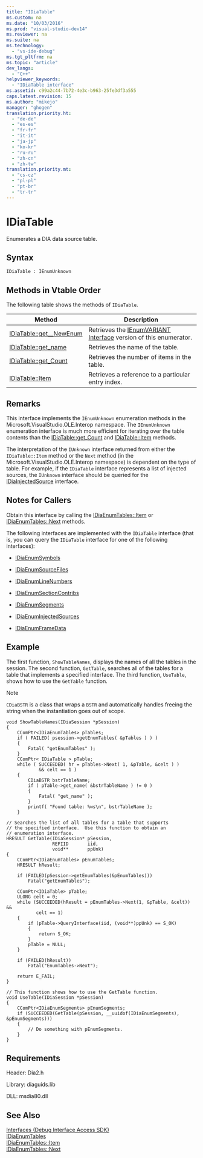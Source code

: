 ```yaml
---
title: "IDiaTable"
ms.custom: na
ms.date: "10/03/2016"
ms.prod: "visual-studio-dev14"
ms.reviewer: na
ms.suite: na
ms.technology: 
  - "vs-ide-debug"
ms.tgt_pltfrm: na
ms.topic: "article"
dev_langs: 
  - "C++"
helpviewer_keywords: 
  - "IDiaTable interface"
ms.assetid: c99a2c44-7b72-4e3c-b963-25fe3df3a555
caps.latest.revision: 15
ms.author: "mikejo"
manager: "ghogen"
translation.priority.ht: 
  - "de-de"
  - "es-es"
  - "fr-fr"
  - "it-it"
  - "ja-jp"
  - "ko-kr"
  - "ru-ru"
  - "zh-cn"
  - "zh-tw"
translation.priority.mt: 
  - "cs-cz"
  - "pl-pl"
  - "pt-br"
  - "tr-tr"
---
```

# IDiaTable
Enumerates a DIA data source table.  
  
## Syntax  
  
```  
IDiaTable : IEnumUnknown  
```  
  
## Methods in Vtable Order  
 The following table shows the methods of `IDiaTable`.  
  
|Method|Description|  
|------------|-----------------|  
|[IDiaTable::get__NewEnum](../debugger/idiatable--get__newenum.md)|Retrieves the [IEnumVARIANT Interface](http://msdn.microsoft.com/139e3c93-faef-4003-9079-e0e94494db3e) version of this enumerator.|  
|[IDiaTable::get_name](../debugger/idiatable--get_name.md)|Retrieves the name of the table.|  
|[IDiaTable::get_Count](../debugger/idiatable--get_count.md)|Retrieves the number of items in the table.|  
|[IDiaTable::Item](../debugger/idiatable--item.md)|Retrieves a reference to a particular entry index.|  
  
## Remarks  
 This interface implements the `IEnumUnknown` enumeration methods in the Microsoft.VisualStudio.OLE.Interop namespace. The `IEnumUnknown` enumeration interface is much more efficient for iterating over the table contents than the [IDiaTable::get_Count](../debugger/idiatable--get_count.md) and [IDiaTable::Item](../debugger/idiatable--item.md) methods.  
  
 The interpretation of the `IUnknown` interface returned from either the `IDiaTable::Item` method or the `Next` method (in the Microsoft.VisualStudio.OLE.Interop namespace) is dependent on the type of table. For example, if the `IDiaTable` interface represents a list of injected sources, the `IUnknown` interface should be queried for the [IDiaInjectedSource](../debugger/idiainjectedsource.md) interface.  
  
## Notes for Callers  
 Obtain this interface by calling the [IDiaEnumTables::Item](../debugger/idiaenumtables--item.md) or [IDiaEnumTables::Next](../debugger/idiaenumtables--next.md) methods.  
  
 The following interfaces are implemented with the `IDiaTable` interface (that is, you can query the `IDiaTable` interface for one of the following interfaces):  
  
-   [IDiaEnumSymbols](../debugger/idiaenumsymbols.md)  
  
-   [IDiaEnumSourceFiles](../debugger/idiaenumsourcefiles.md)  
  
-   [IDiaEnumLineNumbers](../debugger/idiaenumlinenumbers.md)  
  
-   [IDiaEnumSectionContribs](../debugger/idiaenumsectioncontribs.md)  
  
-   [IDiaEnumSegments](../debugger/idiaenumsegments.md)  
  
-   [IDiaEnumInjectedSources](../debugger/idiaenuminjectedsources.md)  
  
-   [IDiaEnumFrameData](../debugger/idiaenumframedata.md)  
  
## Example  
 The first function, `ShowTableNames`, displays the names of all the tables in the session. The second function, `GetTable`, searches all of the tables for a table that implements a specified interface. The third function, `UseTable`, shows how to use the `GetTable` function.  
  
> [!NOTE]
>  `CDiaBSTR` is a class that wraps a `BSTR` and automatically handles freeing the string when the instantiation goes out of scope.  
  
```cpp#  
void ShowTableNames(IDiaSession *pSession)  
{  
    CComPtr<IDiaEnumTables> pTables;  
    if ( FAILED( psession->getEnumTables( &pTables ) ) )  
    {  
        Fatal( "getEnumTables" );  
    }  
    CComPtr< IDiaTable > pTable;  
    while ( SUCCEEDED( hr = pTables->Next( 1, &pTable, &celt ) )  
            && celt == 1 )  
    {  
        CDiaBSTR bstrTableName;  
        if ( pTable->get_name( &bstrTableName ) != 0 )  
        {  
            Fatal( "get_name" );  
        }  
        printf( "Found table: %ws\n", bstrTableName );  
    }  
  
// Searches the list of all tables for a table that supports  
// the specified interface.  Use this function to obtain an  
// enumeration interface.  
HRESULT GetTable(IDiaSession* pSession,  
                 REFIID       iid,  
                 void**       ppUnk)  
{  
    CComPtr<IDiaEnumTables> pEnumTables;  
    HRESULT hResult;  
  
    if (FAILED(pSession->getEnumTables(&pEnumTables)))  
        Fatal("getEnumTables");  
  
    CComPtr<IDiaTable> pTable;  
    ULONG celt = 0;  
    while (SUCCEEDED(hResult = pEnumTables->Next(1, &pTable, &celt)) &&  
           celt == 1)  
    {  
        if (pTable->QueryInterface(iid, (void**)ppUnk) == S_OK)  
        {  
            return S_OK;  
        }  
        pTable = NULL;  
    }  
  
    if (FAILED(hResult))  
        Fatal("EnumTables->Next");  
  
    return E_FAIL;  
}  
  
// This function shows how to use the GetTable function.  
void UseTable(IDiaSession *pSession)  
{  
    CComPtr<IDiaEnumSegments> pEnumSegments;  
    if (SUCCEEDED(GetTable(pSession, __uuidof(IDiaEnumSegments), &pEnumSegments)))  
    {  
        // Do something with pEnumSegments.  
    }  
}  
```  
  
## Requirements  
 Header: Dia2.h  
  
 Library: diaguids.lib  
  
 DLL: msdia80.dll  
  
## See Also  
 [Interfaces (Debug Interface Access SDK)](../debugger/interfaces--debug-interface-access-sdk-.md)   
 [IDiaEnumTables](../debugger/idiaenumtables.md)   
 [IDiaEnumTables::Item](../debugger/idiaenumtables--item.md)   
 [IDiaEnumTables::Next](../debugger/idiaenumtables--next.md)
